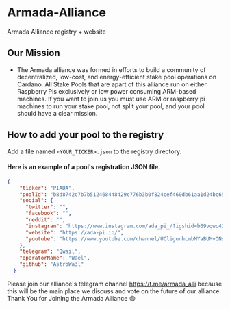 # Armada-Alliance
Armada Alliance registry + website

## Our Mission
- The Armada alliance was formed in efforts to build a community of decentralized, low-cost, and energy-efficient stake pool operations on Cardano. All Stake Pools that are apart of this alliance run on either Raspberry Pis exclusively or low power consuming ARM-based machines. If you want to join us you must use ARM or raspberry pi machines to run your stake pool, not split your pool, and your pool should have a clear mission. 

## How to add your pool to the registry

Add a file named `<YOUR_TICKER>.json` to the registry directory.

#### Here is an example of a pool's registration JSON file.
```json
{
    "ticker": "PIADA",
    "poolId": "b8d8742c7b7b512468448429c776b3b0f824cef460db61aa1d24bc65",
    "social": {
      "twitter": "",
      "facebook": "",
      "reddit": "",
      "instagram": "https://www.instagram.com/ada_pi_/?igshid=b69vqwc42ura",
      "website": "https://ada-pi.io/",
      "youtube": "https://www.youtube.com/channel/UCligunhcmbMYaBUMvONsKwg"
    },
    "telegram": "Qwail",
    "operatorName": "Wael",
    "github": "AstroWa3l"
  }
```
Please join our alliance's telegram channel https://t.me/armada_alli because this will be the main place we discuss and vote on the future of our alliance. Thank You for Joining the Armada Alliance :smile:
